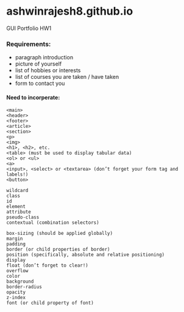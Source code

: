 # ashwinrajesh8.github.io
GUI Portfolio HW1

### Requirements:
- paragraph introduction
- picture of yourself
- list of hobbies or interests
- list of courses you are taken / have taken
- form to contact you



#### Need to incorperate:
```
<main>
<header>
<footer>
<article>
<section>
<p>
<img>
<h1>, <h2>, etc.
<table> (must be used to display tabular data)
<ol> or <ul>
<a>
<input>, <select> or <textarea> (don’t forget your form tag and labels!)
<button>
```

```
wildcard
class
id
element
attribute
pseudo-class
contextual (combination selectors)
```

```
box-sizing (should be applied globally)
margin
padding
border (or child properties of border)
position (specifically, absolute and relative positioning)
display
float (don’t forget to clear!)
overflow
color
background
border-radius
opacity
z-index
font (or child property of font)
```